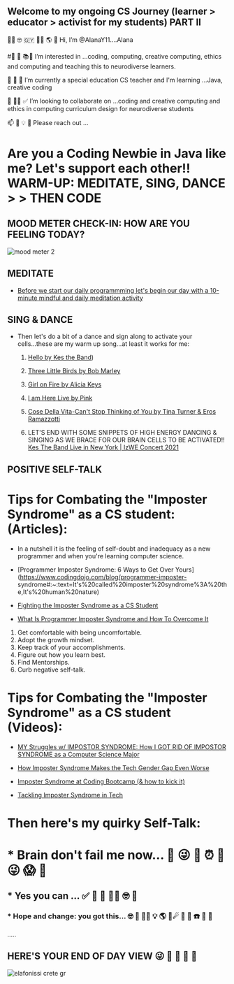 ## Welcome to my ongoing CS Journey (learner > educator > activist for my students) PART II

👋🏽 🤓 🇬🇾 💃🏽 🌎 💝 Hi, I’m @AlanaY11....Alana

#👀 🐝 📚🧠 I’m interested in ...coding, computing, creative computing, ethics and computing and teaching this to neurodiverse learners.

🌱 🌼 🌺 I’m currently a special education CS teacher and I'm learning ...Java, creative coding

💞️ 👊🏽 ✅ I’m looking to collaborate on ...coding and creative computing and ethics in computing curriculum design for neurodiverse students

📫 🤩 💡 🦋 Please reach out ...

# Are you a Coding Newbie in Java like me? Let's support each other!! WARM-UP: MEDITATE, SING, DANCE > > THEN CODE

## MOOD METER CHECK-IN: HOW ARE YOU FEELING TODAY?

![mood meter 2](https://user-images.githubusercontent.com/17364335/180696717-3b5d5202-799c-4eb7-b3b8-2788889f616c.jpeg)


## MEDITATE
* [Before we start our daily programmming let's begin our day with a 10-minute mindful and daily meditation activity](https://www.youtube.com/watch?v=j7d5Plai03g)  

## SING & DANCE
* Then let's do a bit of a dance and sign along to activate your cells...these are my warm up song...at least it works for me: 
    1. [Hello by Kes the Band](https://www.youtube.com/watch?v=eIIhVD8Wkro))

    2. [Three Little Birds by Bob Marley](https://www.youtube.com/watch?v=HNBCVM4KbUM)

    3. [Girl on Fire by Alicia Keys](https://www.youtube.com/watch?v=J91ti_MpdHA)

    4. [I am Here Live by Pink](https://www.youtube.com/watch?v=g8hHcktMTAI)

    5. [Cose Della Vita-Can't Stop Thinking of You by Tina Turner & Eros Ramazzotti](https://www.youtube.com/watch?v=rVYCwXy9g_A)

    6. LET'S END WITH SOME SNIPPETS OF HIGH ENERGY DANCING & SINGING AS WE BRACE FOR OUR BRAIN CELLS TO BE ACTIVATED!! 
      [Kes The Band Live in New York | IzWE Concert 2021](https://www.youtube.com/watch?v=-MCTJCVWNUs)

## POSITIVE SELF-TALK
# Tips for Combating the "Imposter Syndrome" as a CS student: (Articles):

* In a nutshell it is the feeling of self-doubt and inadequacy as a new programmer and when you're learning computer science.

* [Programmer Imposter Syndrome: 6 Ways to Get Over Yours](https://www.codingdojo.com/blog/programmer-imposter-  syndrome#:~:text=It's%20called%20imposter%20syndrome%3A%20the,It's%20human%20nature)

* [Fighting the Imposter Syndrome as a CS Student](https://medium.com/blueprint/fighting-impostor-syndrome-as-a-cs-student-c43859062e1)

* [What Is Programmer Imposter Syndrome and How To Overcome It](https://www.codementor.io/blog/imposter-syndrome-deypemtirw)

 1. Get comfortable with being uncomfortable.
 2. Adopt the growth mindset.
 3. Keep track of your accomplishments.
 4. Figure out how you learn best.
 5. Find Mentorships.
 6. Curb negative self-talk.
 
# Tips for Combating the "Imposter Syndrome" as a CS student (Videos):

* [MY Struggles w/ IMPOSTOR SYNDROME: How I GOT RID OF IMPOSTOR SYNDROME as a Computer Science Major](https://www.youtube.com/watch?v=tWfvlTXrulE)

* [How Imposter Syndrome Makes the Tech Gender Gap Even Worse](https://www.techrepublic.com/article/how-imposter-syndrome-makes-the-tech-gender-gap-even-worse/)

* [Imposter Syndrome at Coding Bootcamp (& how to kick it)](https://www.youtube.com/watch?time_continue=100&v=UL4Se2ofUW8&feature=emb_logo)

* [Tackling Imposter Syndrome in Tech](https://www.youtube.com/watch?v=hrHZE4HWF0o)


# Then here's my quirky Self-Talk:

# * Brain don't fail me now... 🧠 😜 💖 ⏰ 🌠 😜 😱 🤣

## * Yes you can ... ✅ 🤩 🌺 👍🏽 🤓 💎

### * Hope and change: you got this... 🤓 🧠 👊🏽 💡 🌎 🎼☄ 🌳 📀 ☎️ 💾 🌻

.....
## HERE'S YOUR END OF DAY VIEW  😜 🦋 🍏 🥃 🍭

![elafonissi crete gr](https://user-images.githubusercontent.com/17364335/180581118-1d3970f7-2075-4d90-aef5-8dee0ced4f05.jpeg)

